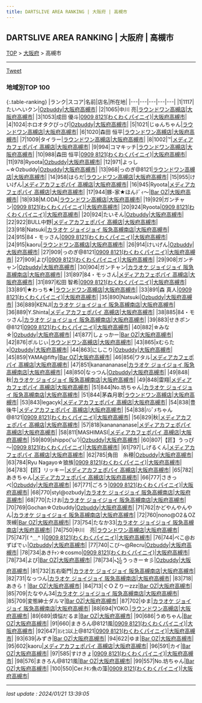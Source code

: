 ```yaml
---
title: DARTSLIVE AREA RANKING | 大阪府 | 高槻市
---
```

## DARTSLIVE AREA RANKING | 大阪府 | 高槻市

[TOP](/darts/rank/) > [大阪府](/darts/rank/大阪府/) > 高槻市

___

<a href="https://twitter.com/share?ref_src=twsrc%5Etfw" data-text="DARTSLIVE AREA RANKING | 大阪府高槻市" class="twitter-share-button" data-via="DARTSLIVE" data-hashtags="DARTSLIVE" data-related="DARTSLIVE" data-show-count="false">Tweet</a>

### 地域別TOP 100

{:.table-ranking}
|ランク|スコア|名前|店名|所在地|
|---|---|---|---|---|
|1|1117|たいへいクン|<a href="https://search.dartslive.com/jp/shop/d539ba0021b03d210d9b047a20a7ba1e">Ozbuddy</a>|<a href="/darts/rank/大阪府/高槻市">大阪府高槻市</a>|
|2|1065|中川 亮|<a href="https://search.dartslive.com/jp/shop/a46d40ab73e6a1380d9b047a20a7ba1e">ラウンドワン高槻店</a>|<a href="/darts/rank/大阪府/高槻市">大阪府高槻市</a>|
|3|1053|成田 優斗|<a href="https://search.dartslive.com/jp/shop/9dfe8d763cec8c640d9b047a20a7ba1e">0909 8121(わくわくパイニイ)</a>|<a href="/darts/rank/大阪府/高槻市">大阪府高槻市</a>|
|4|1024|ホロオタクぴっぴ|<a href="https://search.dartslive.com/jp/shop/d539ba0021b03d210d9b047a20a7ba1e">Ozbuddy</a>|<a href="/darts/rank/大阪府/高槻市">大阪府高槻市</a>|
|5|1021|じゅんちゃん|<a href="https://search.dartslive.com/jp/shop/a46d40ab73e6a1380d9b047a20a7ba1e">ラウンドワン高槻店</a>|<a href="/darts/rank/大阪府/高槻市">大阪府高槻市</a>|
|6|1020|森田 恒平|<a href="https://search.dartslive.com/jp/shop/a46d40ab73e6a1380d9b047a20a7ba1e">ラウンドワン高槻店</a>|<a href="/darts/rank/大阪府/高槻市">大阪府高槻市</a>|
|7|1009|タイラー|<a href="https://search.dartslive.com/jp/shop/a46d40ab73e6a1380d9b047a20a7ba1e">ラウンドワン高槻店</a>|<a href="/darts/rank/大阪府/高槻市">大阪府高槻市</a>|
|8|1002|™️|<a href="https://search.dartslive.com/jp/shop/a336a57b549915110d9b047a20a7ba1e">メディアカフェポパイ 高槻店</a>|<a href="/darts/rank/大阪府/高槻市">大阪府高槻市</a>|
|9|994|コマキッチ|<a href="https://search.dartslive.com/jp/shop/a46d40ab73e6a1380d9b047a20a7ba1e">ラウンドワン高槻店</a>|<a href="/darts/rank/大阪府/高槻市">大阪府高槻市</a>|
|10|988|森田 恒平|<a href="https://search.dartslive.com/jp/shop/9dfe8d763cec8c640d9b047a20a7ba1e">0909 8121(わくわくパイニイ)</a>|<a href="/darts/rank/大阪府/高槻市">大阪府高槻市</a>|
|11|978|Ryoota|<a href="https://search.dartslive.com/jp/shop/d539ba0021b03d210d9b047a20a7ba1e">Ozbuddy</a>|<a href="/darts/rank/大阪府/高槻市">大阪府高槻市</a>|
|12|971|よっし~☆Ozbuddy|<a href="https://search.dartslive.com/jp/shop/d539ba0021b03d210d9b047a20a7ba1e">Ozbuddy</a>|<a href="/darts/rank/大阪府/高槻市">大阪府高槻市</a>|
|13|968|っのぎ@8121|<a href="https://search.dartslive.com/jp/shop/a46d40ab73e6a1380d9b047a20a7ba1e">ラウンドワン高槻店</a>|<a href="/darts/rank/大阪府/高槻市">大阪府高槻市</a>|
|14|958|はらだ|<a href="https://search.dartslive.com/jp/shop/a46d40ab73e6a1380d9b047a20a7ba1e">ラウンドワン高槻店</a>|<a href="/darts/rank/大阪府/高槻市">大阪府高槻市</a>|
|15|955|けいげん|<a href="https://search.dartslive.com/jp/shop/a336a57b549915110d9b047a20a7ba1e">メディアカフェポパイ 高槻店</a>|<a href="/darts/rank/大阪府/高槻市">大阪府高槻市</a>|
|16|945|Ryoota|<a href="https://search.dartslive.com/jp/shop/a336a57b549915110d9b047a20a7ba1e">メディアカフェポパイ 高槻店</a>|<a href="/darts/rank/大阪府/高槻市">大阪府高槻市</a>|
|17|944|豚-家★ほんﾃﾞｨ～|<a href="https://search.dartslive.com/jp/shop/0668b9bd9be015fa0d9b047a20a7ba1e">Bar OZ</a>|<a href="/darts/rank/大阪府/高槻市">大阪府高槻市</a>|
|18|938|M.ODA|<a href="https://search.dartslive.com/jp/shop/a46d40ab73e6a1380d9b047a20a7ba1e">ラウンドワン高槻店</a>|<a href="/darts/rank/大阪府/高槻市">大阪府高槻市</a>|
|19|929|ガンチャン|<a href="https://search.dartslive.com/jp/shop/9dfe8d763cec8c640d9b047a20a7ba1e">0909 8121(わくわくパイニイ)</a>|<a href="/darts/rank/大阪府/高槻市">大阪府高槻市</a>|
|20|924|Ryoota|<a href="https://search.dartslive.com/jp/shop/9dfe8d763cec8c640d9b047a20a7ba1e">0909 8121(わくわくパイニイ)</a>|<a href="/darts/rank/大阪府/高槻市">大阪府高槻市</a>|
|20|924|たいそん|<a href="https://search.dartslive.com/jp/shop/d539ba0021b03d210d9b047a20a7ba1e">Ozbuddy</a>|<a href="/darts/rank/大阪府/高槻市">大阪府高槻市</a>|
|22|922|BULL中野|<a href="https://search.dartslive.com/jp/shop/a336a57b549915110d9b047a20a7ba1e">メディアカフェポパイ 高槻店</a>|<a href="/darts/rank/大阪府/高槻市">大阪府高槻市</a>|
|23|918|Natsuki|<a href="https://search.dartslive.com/jp/shop/714baff1f6b4d33afec1ae84bb28bd87">カラオケ ジョイジョイ 阪急高槻南店</a>|<a href="/darts/rank/大阪府/高槻市">大阪府高槻市</a>|
|24|915|84・モッさん|<a href="https://search.dartslive.com/jp/shop/9dfe8d763cec8c640d9b047a20a7ba1e">0909 8121(わくわくパイニイ)</a>|<a href="/darts/rank/大阪府/高槻市">大阪府高槻市</a>|
|24|915|kaoru|<a href="https://search.dartslive.com/jp/shop/a46d40ab73e6a1380d9b047a20a7ba1e">ラウンドワン高槻店</a>|<a href="/darts/rank/大阪府/高槻市">大阪府高槻市</a>|
|26|914|けいげん|<a href="https://search.dartslive.com/jp/shop/d539ba0021b03d210d9b047a20a7ba1e">Ozbuddy</a>|<a href="/darts/rank/大阪府/高槻市">大阪府高槻市</a>|
|27|909|っのぎ@8121|<a href="https://search.dartslive.com/jp/shop/9dfe8d763cec8c640d9b047a20a7ba1e">0909 8121(わくわくパイニイ)</a>|<a href="/darts/rank/大阪府/高槻市">大阪府高槻市</a>|
|27|909|よぴ|<a href="https://search.dartslive.com/jp/shop/9dfe8d763cec8c640d9b047a20a7ba1e">0909 8121(わくわくパイニイ)</a>|<a href="/darts/rank/大阪府/高槻市">大阪府高槻市</a>|
|29|908|ガンチャン|<a href="https://search.dartslive.com/jp/shop/d539ba0021b03d210d9b047a20a7ba1e">Ozbuddy</a>|<a href="/darts/rank/大阪府/高槻市">大阪府高槻市</a>|
|30|904|ガンチャン|<a href="https://search.dartslive.com/jp/shop/714baff1f6b4d33afec1ae84bb28bd87">カラオケ ジョイジョイ 阪急高槻南店</a>|<a href="/darts/rank/大阪府/高槻市">大阪府高槻市</a>|
|31|897|84・モッさん|<a href="https://search.dartslive.com/jp/shop/a336a57b549915110d9b047a20a7ba1e">メディアカフェポパイ 高槻店</a>|<a href="/darts/rank/大阪府/高槻市">大阪府高槻市</a>|
|31|897|松田 智希|<a href="https://search.dartslive.com/jp/shop/9dfe8d763cec8c640d9b047a20a7ba1e">0909 8121(わくわくパイニイ)</a>|<a href="/darts/rank/大阪府/高槻市">大阪府高槻市</a>|
|33|891|★わっち★|<a href="https://search.dartslive.com/jp/shop/a46d40ab73e6a1380d9b047a20a7ba1e">ラウンドワン高槻店</a>|<a href="/darts/rank/大阪府/高槻市">大阪府高槻市</a>|
|33|891|森 真人|<a href="https://search.dartslive.com/jp/shop/9dfe8d763cec8c640d9b047a20a7ba1e">0909 8121(わくわくパイニイ)</a>|<a href="/darts/rank/大阪府/高槻市">大阪府高槻市</a>|
|35|890|Natsuki|<a href="https://search.dartslive.com/jp/shop/d539ba0021b03d210d9b047a20a7ba1e">Ozbuddy</a>|<a href="/darts/rank/大阪府/高槻市">大阪府高槻市</a>|
|36|889|KENJI|<a href="https://search.dartslive.com/jp/shop/714baff1f6b4d33afec1ae84bb28bd87">カラオケ ジョイジョイ 阪急高槻南店</a>|<a href="/darts/rank/大阪府/高槻市">大阪府高槻市</a>|
|36|889|Y.Shinta|<a href="https://search.dartslive.com/jp/shop/a336a57b549915110d9b047a20a7ba1e">メディアカフェポパイ 高槻店</a>|<a href="/darts/rank/大阪府/高槻市">大阪府高槻市</a>|
|38|885|84・モッさん|<a href="https://search.dartslive.com/jp/shop/714baff1f6b4d33afec1ae84bb28bd87">カラオケ ジョイジョイ 阪急高槻南店</a>|<a href="/darts/rank/大阪府/高槻市">大阪府高槻市</a>|
|39|883|せきポン@8121|<a href="https://search.dartslive.com/jp/shop/9dfe8d763cec8c640d9b047a20a7ba1e">0909 8121(わくわくパイニイ)</a>|<a href="/darts/rank/大阪府/高槻市">大阪府高槻市</a>|
|40|882|☆みな☆|<a href="https://search.dartslive.com/jp/shop/d539ba0021b03d210d9b047a20a7ba1e">Ozbuddy</a>|<a href="/darts/rank/大阪府/高槻市">大阪府高槻市</a>|
|41|877|しょっかー|<a href="https://search.dartslive.com/jp/shop/0668b9bd9be015fa0d9b047a20a7ba1e">Bar OZ</a>|<a href="/darts/rank/大阪府/高槻市">大阪府高槻市</a>|
|42|876|ポルじぃ|<a href="https://search.dartslive.com/jp/shop/a46d40ab73e6a1380d9b047a20a7ba1e">ラウンドワン高槻店</a>|<a href="/darts/rank/大阪府/高槻市">大阪府高槻市</a>|
|43|865|xむらたx|<a href="https://search.dartslive.com/jp/shop/d539ba0021b03d210d9b047a20a7ba1e">Ozbuddy</a>|<a href="/darts/rank/大阪府/高槻市">大阪府高槻市</a>|
|44|863|にしこり|<a href="https://search.dartslive.com/jp/shop/d539ba0021b03d210d9b047a20a7ba1e">Ozbuddy</a>|<a href="/darts/rank/大阪府/高槻市">大阪府高槻市</a>|
|45|859|YAMA@fifty|<a href="https://search.dartslive.com/jp/shop/0668b9bd9be015fa0d9b047a20a7ba1e">Bar OZ</a>|<a href="/darts/rank/大阪府/高槻市">大阪府高槻市</a>|
|46|856|ワタル|<a href="https://search.dartslive.com/jp/shop/a336a57b549915110d9b047a20a7ba1e">メディアカフェポパイ 高槻店</a>|<a href="/darts/rank/大阪府/高槻市">大阪府高槻市</a>|
|47|851|kananananase|<a href="https://search.dartslive.com/jp/shop/714baff1f6b4d33afec1ae84bb28bd87">カラオケ ジョイジョイ 阪急高槻南店</a>|<a href="/darts/rank/大阪府/高槻市">大阪府高槻市</a>|
|48|850|なっつん|<a href="https://search.dartslive.com/jp/shop/d539ba0021b03d210d9b047a20a7ba1e">Ozbuddy</a>|<a href="/darts/rank/大阪府/高槻市">大阪府高槻市</a>|
|49|848|秋|<a href="https://search.dartslive.com/jp/shop/714baff1f6b4d33afec1ae84bb28bd87">カラオケ ジョイジョイ 阪急高槻南店</a>|<a href="/darts/rank/大阪府/高槻市">大阪府高槻市</a>|
|49|848|雷翔|<a href="https://search.dartslive.com/jp/shop/a336a57b549915110d9b047a20a7ba1e">メディアカフェポパイ 高槻店</a>|<a href="/darts/rank/大阪府/高槻市">大阪府高槻市</a>|
|51|844|No.坊ちゃん|<a href="https://search.dartslive.com/jp/shop/714baff1f6b4d33afec1ae84bb28bd87">カラオケ ジョイジョイ 阪急高槻南店</a>|<a href="/darts/rank/大阪府/高槻市">大阪府高槻市</a>|
|51|844|茅森月歌|<a href="https://search.dartslive.com/jp/shop/a46d40ab73e6a1380d9b047a20a7ba1e">ラウンドワン高槻店</a>|<a href="/darts/rank/大阪府/高槻市">大阪府高槻市</a>|
|53|843|legacyk|<a href="https://search.dartslive.com/jp/shop/a336a57b549915110d9b047a20a7ba1e">メディアカフェポパイ 高槻店</a>|<a href="/darts/rank/大阪府/高槻市">大阪府高槻市</a>|
|54|838|豊後牛|<a href="https://search.dartslive.com/jp/shop/a336a57b549915110d9b047a20a7ba1e">メディアカフェポパイ 高槻店</a>|<a href="/darts/rank/大阪府/高槻市">大阪府高槻市</a>|
|54|838|ﾊｼﾞﾒちゃん@8121|<a href="https://search.dartslive.com/jp/shop/9dfe8d763cec8c640d9b047a20a7ba1e">0909 8121(わくわくパイニイ)</a>|<a href="/darts/rank/大阪府/高槻市">大阪府高槻市</a>|
|56|829|秋|<a href="https://search.dartslive.com/jp/shop/a336a57b549915110d9b047a20a7ba1e">メディアカフェポパイ 高槻店</a>|<a href="/darts/rank/大阪府/高槻市">大阪府高槻市</a>|
|57|818|kananananase|<a href="https://search.dartslive.com/jp/shop/a336a57b549915110d9b047a20a7ba1e">メディアカフェポパイ 高槻店</a>|<a href="/darts/rank/大阪府/高槻市">大阪府高槻市</a>|
|58|811|MASHIMASI|<a href="https://search.dartslive.com/jp/shop/a336a57b549915110d9b047a20a7ba1e">メディアカフェポパイ 高槻店</a>|<a href="/darts/rank/大阪府/高槻市">大阪府高槻市</a>|
|59|809|shippo(&#x27;ω&#x27;)|<a href="https://search.dartslive.com/jp/shop/d539ba0021b03d210d9b047a20a7ba1e">Ozbuddy</a>|<a href="/darts/rank/大阪府/高槻市">大阪府高槻市</a>|
|60|807|【匠】うっぴ～|<a href="https://search.dartslive.com/jp/shop/9dfe8d763cec8c640d9b047a20a7ba1e">0909 8121(わくわくパイニイ)</a>|<a href="/darts/rank/大阪府/高槻市">大阪府高槻市</a>|
|61|797|しげるくん|<a href="https://search.dartslive.com/jp/shop/a336a57b549915110d9b047a20a7ba1e">メディアカフェポパイ 高槻店</a>|<a href="/darts/rank/大阪府/高槻市">大阪府高槻市</a>|
|62|785|角田　糸穂|<a href="https://search.dartslive.com/jp/shop/d539ba0021b03d210d9b047a20a7ba1e">Ozbuddy</a>|<a href="/darts/rank/大阪府/高槻市">大阪府高槻市</a>|
|63|784|Ryu Nagayo☆狼族|<a href="https://search.dartslive.com/jp/shop/9dfe8d763cec8c640d9b047a20a7ba1e">0909 8121(わくわくパイニイ)</a>|<a href="/darts/rank/大阪府/高槻市">大阪府高槻市</a>|
|64|783|【匠】リッキー|<a href="https://search.dartslive.com/jp/shop/a336a57b549915110d9b047a20a7ba1e">メディアカフェポパイ 高槻店</a>|<a href="/darts/rank/大阪府/高槻市">大阪府高槻市</a>|
|65|782|あきちゃん|<a href="https://search.dartslive.com/jp/shop/a336a57b549915110d9b047a20a7ba1e">メディアカフェポパイ 高槻店</a>|<a href="/darts/rank/大阪府/高槻市">大阪府高槻市</a>|
|66|777|さきっぺ|<a href="https://search.dartslive.com/jp/shop/d539ba0021b03d210d9b047a20a7ba1e">Ozbuddy</a>|<a href="/darts/rank/大阪府/高槻市">大阪府高槻市</a>|
|67|771|ごろう|<a href="https://search.dartslive.com/jp/shop/9dfe8d763cec8c640d9b047a20a7ba1e">0909 8121(わくわくパイニイ)</a>|<a href="/darts/rank/大阪府/高槻市">大阪府高槻市</a>|
|68|770|styl@ozbudy|<a href="https://search.dartslive.com/jp/shop/714baff1f6b4d33afec1ae84bb28bd87">カラオケ ジョイジョイ 阪急高槻南店</a>|<a href="/darts/rank/大阪府/高槻市">大阪府高槻市</a>|
|68|770|たけお|<a href="https://search.dartslive.com/jp/shop/714baff1f6b4d33afec1ae84bb28bd87">カラオケ ジョイジョイ 阪急高槻南店</a>|<a href="/darts/rank/大阪府/高槻市">大阪府高槻市</a>|
|70|769|Gochan☆Ozbuddy|<a href="https://search.dartslive.com/jp/shop/d539ba0021b03d210d9b047a20a7ba1e">Ozbuddy</a>|<a href="/darts/rank/大阪府/高槻市">大阪府高槻市</a>|
|71|762|かどやんやんやん|<a href="https://search.dartslive.com/jp/shop/714baff1f6b4d33afec1ae84bb28bd87">カラオケ ジョイジョイ 阪急高槻南店</a>|<a href="/darts/rank/大阪府/高槻市">大阪府高槻市</a>|
|72|760|nono@O2＆OZ茨槻|<a href="https://search.dartslive.com/jp/shop/0668b9bd9be015fa0d9b047a20a7ba1e">Bar OZ</a>|<a href="/darts/rank/大阪府/高槻市">大阪府高槻市</a>|
|73|754|たなか33|<a href="https://search.dartslive.com/jp/shop/714baff1f6b4d33afec1ae84bb28bd87">カラオケ ジョイジョイ 阪急高槻南店</a>|<a href="/darts/rank/大阪府/高槻市">大阪府高槻市</a>|
|74|750|中川　亮|<a href="https://search.dartslive.com/jp/shop/a46d40ab73e6a1380d9b047a20a7ba1e">ラウンドワン高槻店</a>|<a href="/darts/rank/大阪府/高槻市">大阪府高槻市</a>|
|75|747|( ^＿^ )|<a href="https://search.dartslive.com/jp/shop/9dfe8d763cec8c640d9b047a20a7ba1e">0909 8121(わくわくパイニイ)</a>|<a href="/darts/rank/大阪府/高槻市">大阪府高槻市</a>|
|76|744|ぺこ@おずばでぃ|<a href="https://search.dartslive.com/jp/shop/d539ba0021b03d210d9b047a20a7ba1e">Ozbuddy</a>|<a href="/darts/rank/大阪府/高槻市">大阪府高槻市</a>|
|77|740|こび〜@Recru|<a href="https://search.dartslive.com/jp/shop/d539ba0021b03d210d9b047a20a7ba1e">Ozbuddy</a>|<a href="/darts/rank/大阪府/高槻市">大阪府高槻市</a>|
|78|734|あきﾁｬﾝ☆cosmo|<a href="https://search.dartslive.com/jp/shop/9dfe8d763cec8c640d9b047a20a7ba1e">0909 8121(わくわくパイニイ)</a>|<a href="/darts/rank/大阪府/高槻市">大阪府高槻市</a>|
|78|734|よぴ|<a href="https://search.dartslive.com/jp/shop/0668b9bd9be015fa0d9b047a20a7ba1e">Bar OZ</a>|<a href="/darts/rank/大阪府/高槻市">大阪府高槻市</a>|
|78|734|꧁うっきー☆彡|<a href="https://search.dartslive.com/jp/shop/d539ba0021b03d210d9b047a20a7ba1e">Ozbuddy</a>|<a href="/darts/rank/大阪府/高槻市">大阪府高槻市</a>|
|81|732|五右衛門|<a href="https://search.dartslive.com/jp/shop/714baff1f6b4d33afec1ae84bb28bd87">カラオケ ジョイジョイ 阪急高槻南店</a>|<a href="/darts/rank/大阪府/高槻市">大阪府高槻市</a>|
|82|731|なっつん|<a href="https://search.dartslive.com/jp/shop/714baff1f6b4d33afec1ae84bb28bd87">カラオケ ジョイジョイ 阪急高槻南店</a>|<a href="/darts/rank/大阪府/高槻市">大阪府高槻市</a>|
|83|718|あきら！|<a href="https://search.dartslive.com/jp/shop/0668b9bd9be015fa0d9b047a20a7ba1e">Bar OZ</a>|<a href="/darts/rank/大阪府/高槻市">大阪府高槻市</a>|
|84|713|ぐＯＺりーzzz|<a href="https://search.dartslive.com/jp/shop/0668b9bd9be015fa0d9b047a20a7ba1e">Bar OZ</a>|<a href="/darts/rank/大阪府/高槻市">大阪府高槻市</a>|
|85|709|たなやん34|<a href="https://search.dartslive.com/jp/shop/714baff1f6b4d33afec1ae84bb28bd87">カラオケ ジョイジョイ 阪急高槻南店</a>|<a href="/darts/rank/大阪府/高槻市">大阪府高槻市</a>|
|85|709|変態紳士ダルマ|<a href="https://search.dartslive.com/jp/shop/0668b9bd9be015fa0d9b047a20a7ba1e">Bar OZ</a>|<a href="/darts/rank/大阪府/高槻市">大阪府高槻市</a>|
|87|702|ゆま|<a href="https://search.dartslive.com/jp/shop/714baff1f6b4d33afec1ae84bb28bd87">カラオケ ジョイジョイ 阪急高槻南店</a>|<a href="/darts/rank/大阪府/高槻市">大阪府高槻市</a>|
|88|694|YOKO.|<a href="https://search.dartslive.com/jp/shop/a46d40ab73e6a1380d9b047a20a7ba1e">ラウンドワン高槻店</a>|<a href="/darts/rank/大阪府/高槻市">大阪府高槻市</a>|
|89|689|煩悩だるま|<a href="https://search.dartslive.com/jp/shop/0668b9bd9be015fa0d9b047a20a7ba1e">Bar OZ</a>|<a href="/darts/rank/大阪府/高槻市">大阪府高槻市</a>|
|90|686|うめちゃん|<a href="https://search.dartslive.com/jp/shop/0668b9bd9be015fa0d9b047a20a7ba1e">Bar OZ</a>|<a href="/darts/rank/大阪府/高槻市">大阪府高槻市</a>|
|91|660|まきろん@8121風|<a href="https://search.dartslive.com/jp/shop/9dfe8d763cec8c640d9b047a20a7ba1e">0909 8121(わくわくパイニイ)</a>|<a href="/darts/rank/大阪府/高槻市">大阪府高槻市</a>|
|92|647|ﾖｼﾋｺ以上@8121|<a href="https://search.dartslive.com/jp/shop/9dfe8d763cec8c640d9b047a20a7ba1e">0909 8121(わくわくパイニイ)</a>|<a href="/darts/rank/大阪府/高槻市">大阪府高槻市</a>|
|93|639|みずき|<a href="https://search.dartslive.com/jp/shop/0668b9bd9be015fa0d9b047a20a7ba1e">Bar OZ</a>|<a href="/darts/rank/大阪府/高槻市">大阪府高槻市</a>|
|94|622|ゆま|<a href="https://search.dartslive.com/jp/shop/0668b9bd9be015fa0d9b047a20a7ba1e">Bar OZ</a>|<a href="/darts/rank/大阪府/高槻市">大阪府高槻市</a>|
|95|602|kaoru|<a href="https://search.dartslive.com/jp/shop/a336a57b549915110d9b047a20a7ba1e">メディアカフェポパイ 高槻店</a>|<a href="/darts/rank/大阪府/高槻市">大阪府高槻市</a>|
|96|591|カイ|<a href="https://search.dartslive.com/jp/shop/0668b9bd9be015fa0d9b047a20a7ba1e">Bar OZ</a>|<a href="/darts/rank/大阪府/高槻市">大阪府高槻市</a>|
|97|585|すけきょ|<a href="https://search.dartslive.com/jp/shop/9dfe8d763cec8c640d9b047a20a7ba1e">0909 8121(わくわくパイニイ)</a>|<a href="/darts/rank/大阪府/高槻市">大阪府高槻市</a>|
|98|576|まきろん@8121風|<a href="https://search.dartslive.com/jp/shop/0668b9bd9be015fa0d9b047a20a7ba1e">Bar OZ</a>|<a href="/darts/rank/大阪府/高槻市">大阪府高槻市</a>|
|99|557|No.坊ちゃん|<a href="https://search.dartslive.com/jp/shop/0668b9bd9be015fa0d9b047a20a7ba1e">Bar OZ</a>|<a href="/darts/rank/大阪府/高槻市">大阪府高槻市</a>|
|100|550|Cer.ﾁｷﾝ魚の藻|<a href="https://search.dartslive.com/jp/shop/9dfe8d763cec8c640d9b047a20a7ba1e">0909 8121(わくわくパイニイ)</a>|<a href="/darts/rank/大阪府/高槻市">大阪府高槻市</a>|



___

_last update : 2024/01/21 13:39:05_


<script src="https://cdnjs.cloudflare.com/ajax/libs/jquery/3.6.1/jquery.min.js" integrity="sha512-aVKKRRi/Q/YV+4mjoKBsE4x3H+BkegoM/em46NNlCqNTmUYADjBbeNefNxYV7giUp0VxICtqdrbqU7iVaeZNXA==" crossorigin="anonymous" referrerpolicy="no-referrer"></script>
<script src="https://cdnjs.cloudflare.com/ajax/libs/jquery.tablesorter/2.31.3/js/jquery.tablesorter.min.js" integrity="sha512-qzgd5cYSZcosqpzpn7zF2ZId8f/8CHmFKZ8j7mU4OUXTNRd5g+ZHBPsgKEwoqxCtdQvExE5LprwwPAgoicguNg==" crossorigin="anonymous" referrerpolicy="no-referrer"></script>
<link rel="stylesheet" href="https://cdnjs.cloudflare.com/ajax/libs/jquery.tablesorter/2.31.3/css/theme.default.min.css" integrity="sha512-wghhOJkjQX0Lh3NSWvNKeZ0ZpNn+SPVXX1Qyc9OCaogADktxrBiBdKGDoqVUOyhStvMBmJQ8ZdMHiR3wuEq8+w==" crossorigin="anonymous" referrerpolicy="no-referrer" />
<script>
$(function() {
    $(".table-ranking").tablesorter({sortList:[[0, 0]]});
});
</script>

<script async src="https://platform.twitter.com/widgets.js" charset="utf-8"></script>